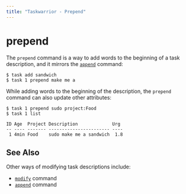 ```yaml
---
title: "Taskwarrior - Prepend"
---
```


# prepend

The `prepend` command is a way to add words to the beginning of a task description, and it mirrors the [`append`](../append/) command:

```
$ task add sandwich
$ task 1 prepend make me a 
```

While adding words to the beginning of the description, the `prepend` command can also update other attributes:

```
$ task 1 prepend sudo project:Food
$ task 1 list

ID Age  Project Description             Urg
-- ---- ------- ----------------------- ----
 1 4min Food    sudo make me a sandwich  1.8
```

## See Also

Other ways of modifying task descriptions include:

- [`modify`](../modify/) command
- [`append`](../append/) command
